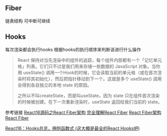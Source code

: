 ## Fiber

链表结构
可中断可继续

## Hooks

每次渲染都会执行hooks
根据hooks的执行顺序来判断该进行什么操作

> React 保持对当先渲染中的组件的追踪，每个组件内部都有一个「记忆单元格」列表。它们只不过是我们用来存储一些数据的 JavaScript 对象。当你用 useState() 调用一个Hook的时候，它会读取当前的单元格（或在首次渲染时将其初始化），然后把指针移动到下一个。这就是多个 useState() 调用会得到各自独立的本地 state 的原因。
> 
> 之所以不叫createState，而是叫useState，因为 state 只在组件首次渲染的时候被创建。在下一次重新渲染时，useState 返回给我们当前的 state。


参考链接
[React16源码之React Fiber架构](https://juejin.im/post/5b7016606fb9a0099406f8de)
[完全理解React Fiber](http://www.ayqy.net/blog/dive-into-react-fiber/)
[React Fiber架构](https://zhuanlan.zhihu.com/p/37095662)
[React Fiber](https://juejin.im/post/5ab7b3a2f265da2378403e57)

[React16：Hooks总览，拥抱函数式 (这大概是最全的React Hooks吧)](https://juejin.im/post/5cb5705ee51d456e6e38921d)